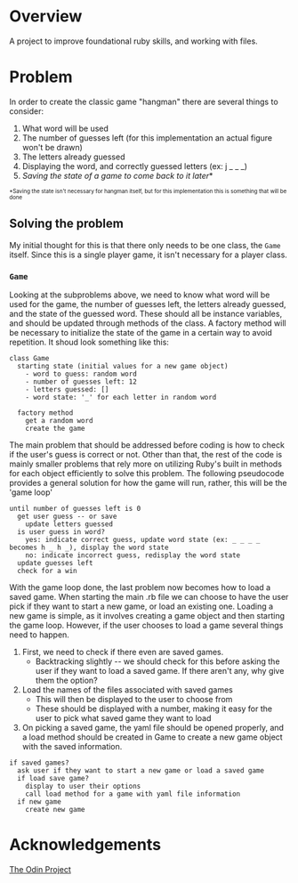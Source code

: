 # Overview
A project to improve foundational ruby skills, and working with files.

# Problem
In order to create the classic game "hangman" there are several things to consider:
1. What word will be used
2. The number of guesses left (for this implementation an actual figure won't be drawn)
3. The letters already guessed
4. Displaying the word, and correctly guessed letters (ex: j _ _ _)
5. *Saving the state of a game to come back to it later*\*

<small><small>\*Saving the state isn't necessary for hangman itself, but for this implementation this is something that will be done</small></small>

## Solving the problem
My initial thought for this is that there only needs to be one class, the `Game` itself. Since this is a single player game, it isn't necessary for a player class. 

### `Game`
Looking at the subproblems above, we need to know what word will be used for the game, the number of guesses left, the letters already guessed, and the state of the guessed word. These should all be instance variables, and should be updated through methods of the class. A factory method will be necessary to initialize the state of the game in a certain way to avoid repetition. It shoud look something like this:
```
class Game
  starting state (initial values for a new game object)
    - word to guess: random word 
    - number of guesses left: 12 
    - letters guessed: []
    - word state: '_' for each letter in random word
  
  factory method
    get a random word
    create the game
```

The main problem that should be addressed before coding is how to check if the user's guess is correct or not. Other than that, the rest of the code is mainly smaller problems that rely more on utilizing Ruby's built in methods for each object efficiently to solve this problem. The following pseudocode provides a general solution for how the game will run, rather, this will be the 'game loop'
```
until number of guesses left is 0
  get user guess -- or save
    update letters guessed
  is user guess in word?
    yes: indicate correct guess, update word state (ex: _ _ _ _ becomes h _ h _), display the word state
    no: indicate incorrect guess, redisplay the word state
  update guesses left
  check for a win
```

With the game loop done, the last problem now becomes how to load a saved game. When starting the main .rb file we can choose to have the user pick if they want to start a new game, or load an existing one. Loading a new game is simple, as it involves creating a game object and then starting the game loop. However, if the user chooses to load a game several things need to happen.
1. First, we need to check if there even are saved games.
    * Backtracking slightly -- we should check for this before asking the user if they want to load a saved game. If there aren't any, why give them the option?
2. Load the names of the files associated with saved games
    * This will then be displayed to the user to choose from
    * These should be displayed with a number, making it easy for the user to pick what saved game they want to load
3. On picking a saved game, the yaml file should be opened properly, and a load method should be created in Game to create a new game object with the saved information.

```
if saved games?
  ask user if they want to start a new game or load a saved game
  if load save game?
    display to user their options
    call load method for a game with yaml file information
  if new game
    create new game
```

# Acknowledgements
[The Odin Project](https://www.theodinproject.com/lessons/ruby-hangman)
